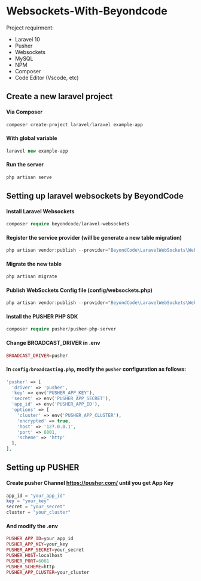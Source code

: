 # Websockets-With-Beyondcode
Project requirment:
- Laravel 10
- Pusher
- Websockets
- MySQL
- NPM
- Composer
- Code Editor (Vscode, etc)

## Create a new laravel project 
#### Via Composer
```php 
composer create-project laravel/laravel example-app
```

#### With global variable
```php
laravel new example-app
```

#### Run the server
```php
php artisan serve
```

## Setting up laravel websockets by BeyondCode
#### Install Laravel Websockets
```php
composer require beyondcode/laravel-websockets
```

#### Register the service provider (will be generate a new table migration)
```php
php artisan vendor:publish --provider="BeyondCode\LaravelWebSockets\WebSocketsServiceProvider" --tag="migrations"
```

#### Migrate the new table
```php
php artisan migrate
```

#### Publish WebSockets Config file (config/websockets.php)
```php
php artisan vendor:publish --provider="BeyondCode\LaravelWebSockets\WebSocketsServiceProvider" --tag="config"
```
#### Install the PUSHER PHP SDK
```php
composer require pusher/pusher-php-server
```

#### Change **BROADCAST_DRIVER** in **.env**
```php
BROADCAST_DRIVER=pusher
```


#### In `config/broadcasting.php`, modify the `pusher` configuration as follows:

```php
'pusher' => [
  'driver' => 'pusher',
  'key' => env('PUSHER_APP_KEY'),
  'secret' => env('PUSHER_APP_SECRET'),
  'app_id' => env('PUSHER_APP_ID'),
  'options' => [
    'cluster' => env('PUSHER_APP_CLUSTER'),
    'encrypted' => true,
    'host' => '127.0.0.1',
    'port' => 6001,
    'scheme' => 'http'
  ],
],
```

## Setting up PUSHER
#### Create pusher Channel https://pusher.com/ until you get **App Key**
```php
app_id = "your_app_id"
key = "your_key"
secret = "your_secret"
cluster = "your_cluster"
```

#### And modify the .env
```php
PUSHER_APP_ID=your_app_id
PUSHER_APP_KEY=your_key
PUSHER_APP_SECRET=your_secret
PUSHER_HOST=localhost
PUSHER_PORT=6001
PUSHER_SCHEME=http
PUSHER_APP_CLUSTER=your_cluster
```
